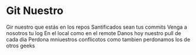 # Git Nuestro

Gir nuestro que estás en los repos
Santificados sean tus commits
Venga a nosotros tu log
En el local como en el remote
Danos hoy nuestro pull de cada dia
Perdona mniuestros conflicotos
como tambien perdonamos los de otros geeks